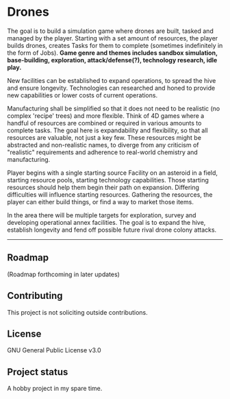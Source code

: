 # Drones
The goal is to build a simulation game where drones are built, tasked and managed by the player.  Starting with a set amount of resources, the player builds drones, creates Tasks for them to complete (sometimes indefinitely in the form of Jobs). 
**Game genre and themes includes sandbox simulation, base-building, exploration, attack/defense(?), technology research, idle play.**

New facilities can be established to expand operations, to spread the hive and ensure longevity. Technologies can researched and honed to provide new capabilities or lower costs of current operations.

Manufacturing shall be simplified so that it does not need to be realistic (no complex 'recipe' trees) and more flexible.  Think of 4D games where a handful of resources are combined or required in various amounts to complete tasks. The goal here is expandability and flexibility, so that all resources are valuable, not just a key few. These resources might be abstracted and non-realistic names, to diverge from any criticism of "realistic" requirements and adherence to real-world chemistry and manufacturing. 

Player begins with a single starting source Facility on an asteroid in a field, starting resource pools, starting technology capabilities.  Those starting resources should help them begin their path on expansion.  Differing difficulties will influence starting resources.  Gathering the resources, the player can either build things, or find a way to market those items.

In the area there will be multiple targets for exploration, survey and developing operational annex facilities.  The goal is to expand the hive, establish longevity and fend off possible future rival drone colony attacks.

***

## Roadmap
(Roadmap forthcoming in later updates)

## Contributing
This project is not soliciting outside contributions.

## License
GNU General Public License v3.0

## Project status
A hobby project in my spare time.
